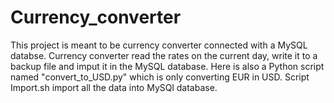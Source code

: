# Currency_converter

This project is meant to be currency converter connected with a MySQL databse. 
Currency converter read the rates on the current day, write it to a backup file and imput it in the MySQL database.
Here is also a Python script named "convert_to_USD.py" which is only converting EUR in USD.
Script Import.sh import all the data into MySQl database.  
